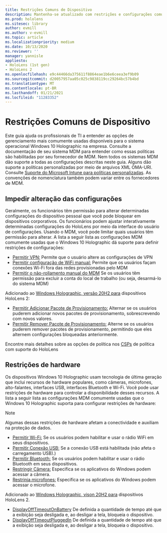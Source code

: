```yaml
---
title: Restrições Comuns de Dispositivo
description: Mantenha-se atualizado com restrições e configurações comuns de dispositivos para o dispositivo de realidade misturada do HoloLens.
ms.prod: hololens
ms.sitesec: library
author: evmill
ms.author: v-evmill
ms.topic: article
ms.localizationpriority: medium
ms.date: 10/13/2020
ms.reviewer: ''
manager: yannisle
appliesto:
- HoloLens (1st gen)
- HoloLens 2
ms.openlocfilehash: e9c44466da375611f8864eae1b6e6ceea3ef9b09
ms.sourcegitcommit: d20057957aa05c025c9838119cc29264bc57b4bd
ms.translationtype: MT
ms.contentlocale: pt-BR
ms.lasthandoff: 01/21/2021
ms.locfileid: "11283352"
---
```

# Restrições Comuns de Dispositivo 

Este guia ajuda os profissionais de TI a entender as opções de gerenciamento mais comumente usadas disponíveis para o sistema operacional Windows 10 Holographic na empresa. Consulte a documentação de seu sistema MDM para entender como essas políticas são habilitadas por seu fornecedor de MDM. Nem todos os sistemas MDM dão suporte a todas as configurações descritas neste guia. Alguns dão suporte a políticas personalizadas por meio de arquivos XML OMA-URI. Consulte [Suporte do Microsoft Intune para políticas personalizadas](https://docs.microsoft.com/mem/intune/configuration/custom-settings-windows-10). As convenções de nomenclatura também podem variar entre os fornecedores de MDM.

## Impedir alteração das configurações
Geralmente, os funcionários têm permissão para alterar determinadas configurações do dispositivo pessoal que você pode bloquear em dispositivos corporativos. Os funcionários podem ajustar interativamente determinadas configurações do HoloLens por meio da interface do usuário de configurações. Usando o MDM, você pode limitar quais usuários têm permissão para alterar. A lista a seguir lista as configurações MDM comumente usadas que o Windows 10 Holographic dá suporte para definir restrições de configurações:
-   [Permitir VPN:](https://docs.microsoft.com/windows/client-management/mdm/policy-csp-settings#settings-allowvpn) Permite que o usuário altere as configurações de VPN
-   [Permitir configuração de WiFi manual:](https://docs.microsoft.com/windows/client-management/mdm/policy-csp-wifi#wifi-allowmanualwificonfiguration) Permite que os usuários façam conexões Wi-Fi fora das redes provisionadas pelo MDM
-   [Permitir o não-rollamento manual do MDM](https://docs.microsoft.com/windows/client-management/mdm/policy-csp-experience#experience-allowmanualmdmunenrollment) Se os usuários têm permissão para excluir a conta do local de trabalho (ou seja, desarmá-lo do sistema MDM)

Adicionado ao [Windows Holographic, versão 20H2 para](hololens-release-notes.md#windows-holographic-version-20h2) dispositivos HoloLens 2:
- [Permitir Adicionar Pacote de Provisionamento:](https://docs.microsoft.com/windows/client-management/mdm/policy-csp-security#security-allowaddprovisioningpackage) Alternar se os usuários puderem adicionar novos pacotes de provisionamento, sobrescrevendo com novos valores.
- [Permitir Remover Pacote de Provisionamento:](https://docs.microsoft.com/windows/client-management/mdm/policy-csp-security#security-allowremoveprovisioningpackage) Alterne se os usuários puderem remover pacotes de provisionamento, permitindo que eles alternem configurações bloqueadas anteriormente.

Encontre mais detalhes sobre as opções de política nos [CSPs](https://docs.microsoft.com/windows/client-management/mdm/policy-csps-supported-by-hololens2) de política com suporte do HoloLens

## Restrições de hardware
Os dispositivos Windows 10 Holographic usam tecnologia de última geração que inclui recursos de hardware populares, como câmeras, microfones, alto-falantes, interfaces USB, interfaces Bluetooth e Wi-Fi. Você pode usar restrições de hardware para controlar a disponibilidade desses recursos.
A lista a seguir lista as configurações MDM comumente usadas que o Windows 10 Holographic suporta para configurar restrições de hardware:

> [!NOTE]
> Algumas dessas restrições de hardware afetam a conectividade e auxiliam na proteção de dados.

-   [Permitir Wi-Fi:](https://docs.microsoft.com/windows/client-management/mdm/policy-csp-wifi#wifi-allowwifi) Se os usuários podem habilitar e usar o rádio WiFi em seus dispositivos.
-   [Permitir Conexão USB:](https://docs.microsoft.com/windows/client-management/mdm/policy-csp-connectivity#connectivity-allowusbconnection) Se a conexão USB está habilitada (não afeta o carregamento USB).)
-   [Permitir Bluetooth:](https://docs.microsoft.com/windows/client-management/mdm/policy-csp-connectivity#connectivity-allowbluetooth) Se os usuários podem habilitar e usar o rádio Bluetooth em seus dispositivos.
-   [Restringir Câmera:](https://docs.microsoft.com/windows/client-management/mdm/policy-csp-privacy#privacy-letappsaccesscamera) Especifica se os aplicativos do Windows podem acessar a câmera.
-   [Restrinja microfones:](https://docs.microsoft.com/windows/client-management/mdm/policy-csp-privacy#privacy-letappsaccessmicrophone) Especifica se os aplicativos do Windows podem acessar o microfone.

Adicionado ao [Windows Holographic, vison 20H2 para](hololens-release-notes.md#windows-holographic-version-20h2) dispositivos HoloLens 2. 
- [DisplayOffTimeoutOnBattery](https://docs.microsoft.com/windows/client-management/mdm/policy-csp-power#power-displayofftimeoutonbattery) De definida a quantidade de tempo até que a exibição seja desligada e, ao desligar a tela, bloqueia o dispositivo. 
- [DisplayOffTimeoutPluggedIn](https://docs.microsoft.com/windows/client-management/mdm/policy-csp-power#power-displayofftimeoutpluggedin) De definida a quantidade de tempo até que a exibição seja desligada e, ao desligar a tela, bloqueia o dispositivo. 
